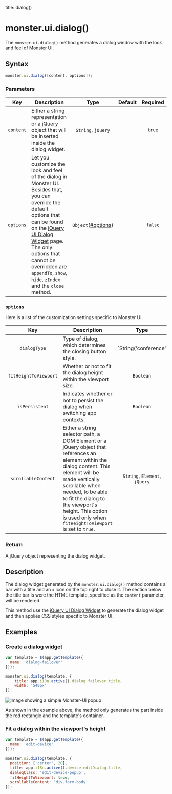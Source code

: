title: dialog()

# monster.ui.dialog()
The `monster.ui.dialog()` method generates a dialog window with the look and feel of Monster UI.

## Syntax
```javascript
monster.ui.dialog([content, options]);
```

### Parameters
Key | Description | Type | Default | Required
:-: | --- | :-: | :-: | :-:
`content` | Either a string representation or a jQuery object that will be inserted inside the dialog widget. | `String`, `jQuery` | | `true`
`options` | Let you customize the look and feel of the dialog in Monster UI. Besides that, you can override the default options that can be found on the [jQuery UI Dialog Widget][dialog_widget] page. The only options that cannot be overridden are `appendTo`, `show`, `hide`, `zIndex` and the `close` method. | `Object`([#options](#options)) | | `false`

### `options`
Here is a list of the customization settings specific to Monster UI.

Key | Description | Type | Default | Required
:-: | --- | :-: | :-: | :-:
`dialogType` | Type of dialog, which determines the closing button style. | `String('conference' | 'classic')` | `classic` | `false`
`fitHeightToViewport` | Whether or not to fit the dialog height within the viewport size. | `Boolean` | `false` | `false`
`isPersistent` | Indicates whether or not to persist the dialog when switching app contexts. | `Boolean` | `false` | `false`
`scrollableContent` | Either a string selector path, a DOM Element or a jQuery object that references an element within the dialog content. This element will be made vertically scrollable when needed, to be able to fit the dialog to the viewport's height. This option is used only when `fitHeightToViewport` is set to `true`. | `String`, `Element`, `jQuery` | | `false`

### Return
A jQuery object representing the dialog widget.

## Description
The dialog widget generated by the `monster.ui.dialog()` method contains a bar with a title and an `x` icon on the top right to close it. The section below the title bar is were the HTML template, specified as the `content` parameter, will be rendered.

This method use the [jQuery UI Dialog Widget][dialog_widget] to generate the dialog widget and then applies CSS styles specific to Monster UI.

## Examples
### Create a dialog widget
```javascript
var template = $(app.getTemplate({
  name: 'dialog-failover'
}));

monster.ui.dialog(template, {
    title: app.i18n.active().dialog.failover.title,
    width: '540px'
});
```

![Image showing a simple Monster-UI popup](http://i.imgur.com/bEdqrcJ.png)

As shown in the example above, the method only generates the part inside the red rectangle and the template's container.

### Fit a dialog within the viewport's height
```javascript
var template = $(app.getTemplate({
  name: 'edit-device'
}));

monster.ui.dialog(template, {
  position: ['center', 20],
  title: app.i18n.active().device.editDialog.title,
  dialogClass: 'edit-device-popup',
  fitHeightToViewport: true,
  scrollableContent: 'div.form-body'
});
```

[dialog_widget]: http://api.jqueryui.com/dialog/
